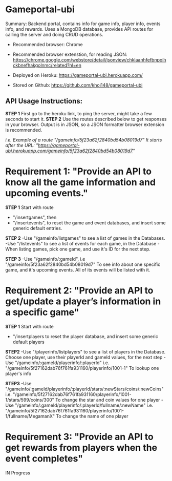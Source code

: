 # Gameportal-ubi

Summary: Backend portal, contains info for game info, player info, events info, and rewards. Uses a MongoDB database, provides API routes for calling the server and doing CRUD operations.

- Recommended browser: Chrome
- Recommended browser extenstion, for reading JSON: https://chrome.google.com/webstore/detail/jsonview/chklaanhfefbnpoihckbnefhakgolnmc/related?hl=en

- Deployed on Heroku: https://gameportal-ubi.herokuapp.com/
- Stored on Github: https://github.com/khoi148/gameportal-ubi

## API Usage Instructions:

**STEP 1** First go to the heroku link, to ping the server, might take a few seconds to start it.
**STEP 2** Use the routes described below to get responses in your browser. Output is in JSON, so a JSON formatter browser extension is recommended.

_i.e. Example of a route "/gameinfo/5f23a62f2840bd54b08019d7"
It starts after the URL: "https://gameportal-ubi.herokuapp.com/gameinfo/5f23a62f2840bd54b08019d7"_

# Requirement 1: "Provide an API to know all the game information and upcoming events."

**STEP 1**
Start with route

- "/insertgames", then
- "/insertevents",
  to reset the game and event databases, and insert some generic default entries.

**STEP 2**
-Use "/gameinfo/listgames" to see a list of games in the Databases.
-Use "/listevents" to see a list of events for each game, in the Database
-When listing games, pick one game, and use it's ID for the next step.

**STEP 3**
-Use "/gameinfo/:gameId",
i.e "/gameinfo/5f23a62f2840bd54b08019d7"
To see info about one specific game, and it's upcoming events. All of its events will be listed with it.

# Requirement 2: "Provide an API to get/update a player’s information in a specific game"

**STEP 1**
Start with route

- "/insertplayers
  to reset the player database, and insert some generic default players

**STEP2**
-Use "/playerinfo/listplayers" to see a list of players in the Database.
Choose one player, use their playerId and gameId values, for the next step
-Use "/gameinfo/:gameId/playerinfo/:playerId"
i.e. "/gameinfo/5f27162dab76f761fa931160/playerinfo/1001-1"
To lookup one player's info

**STEP3**
-Use "/gameinfo/:gameId/playerinfo/:playerId/stars/:newStars/coins/:newCoins"
i.e. "/gameinfo/5f27162dab76f761fa931160/playerinfo/1001-1/stars/599/coins/300"
To change the star and coin values for one player
-Use "/gameinfo/:gameId/playerinfo/:playerId/fullname/:newName"
i.e. "/gameinfo/5f27162dab76f761fa931160/playerinfo/1001-1/fullname/MegamanX"
To change the name of one player

# Requirement 3: "Provide an API to get rewards from players when the event completes"

IN Progress
